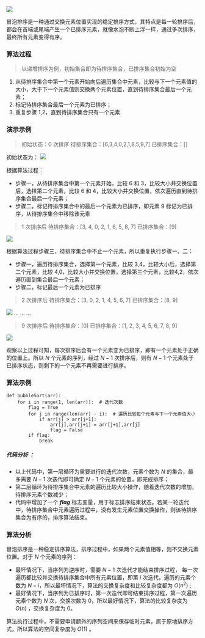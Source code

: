 ![](https://upload-images.jianshu.io/upload_images/9738807-735bcf85db6209d4.jpg?imageMogr2/auto-orient/strip%7CimageView2/2/w/1240)



冒泡排序是一种通过交换元素位置实现的稳定排序方式，其特点是每一轮排序后，都会在首端或尾端产生一个已排序元素，就像水泡不断上浮一样，通过多次排序，最终所有元素变得有序。

### 算法过程 ###

> 以递增排序为例，初始集合即为待排序集合，已排序集合初始为空

1. 从待排序集合中第一个元素开始向后遍历集合中元素，比较与下一个元素值的大小，大于下一个元素值则交换两个元素位置，直到待排序集合最后一个元素；
2. 标记待排序集合最后一个元素为已排序；
3. 重复步骤 1,2，直到待排序集合只有一个元素

### 演示示例 ###

> 初始状态：0 次排序
待排序集合：[6,3,4,0,2,1,8,5,9,7]
已排序集合：[]

初始状态为：
![](https://upload-images.jianshu.io/upload_images/9738807-83530b51ef2cba4b.png?imageMogr2/auto-orient/strip%7CimageView2/2/w/1240)

根据算法过程：
* 步骤一，从待排序集合中第一个元素开始，比较 6 和 3，比较大小并交换位置后，选择第二个元素，比较 6 和 4，比较大小并交换位置，依次遍历直到待排序集合最后一个元素；
* 步骤二，标记待排序集合中的最后一个元素为已排序，即元素 9 标记为已排序，从待排序集合中移除该元素

> 1 次排序后
待排序集合：[3, 4, 0, 2, 1, 6, 5, 8, 7]
已排序集合：[9]

![](https://upload-images.jianshu.io/upload_images/9738807-6f33d4deac2e36c2.png?imageMogr2/auto-orient/strip%7CimageView2/2/w/1240)

根据算法过程步骤三，待排序集合中不止一个元素，所以重复执行步骤一、二：
* 步骤一，遍历待排序集合，选择第一个元素，比较 3,4，比较大小后，选择第二个元素，比较 4,0，比较大小并交换位置，选择第三个元素，比较4,2，依次遍历直到集合最后一个元素；
* 步骤二，标记最后一个元素为已排序

> 2 次排序后
待排序集合：[3, 0, 2, 1, 4, 5, 6, 7]
已排序集合：[8, 9]

![](https://upload-images.jianshu.io/upload_images/9738807-e3d70e37b74d0e28.png?imageMogr2/auto-orient/strip%7CimageView2/2/w/1240)
...
...
...
> 9 次排序后
待排序集合：[0]
已排序集合：[1, 2, 3, 4, 5, 6, 7, 8, 9]

![](https://upload-images.jianshu.io/upload_images/9738807-da2f89f84119af24.png?imageMogr2/auto-orient/strip%7CimageView2/2/w/1240)


观察以上过程可知，每次排序后会有一个元素变为已排序，即有一个元素处于正确的位置上。所以 $N$ 个元素的序列，经过 $N-1$ 次排序后，则有 $N-1$ 个元素处于已排序状态，则剩下的一个元素不再需要进行排序。

### 算法示例 ###
```
def bubbleSort(arr):
    for i in range(1, len(arr)):  # 迭代次数
        flag = True
        for j in range(len(arr) - i):  # 遍历比较每个元素与下一个元素值大小
            if arr[j] > arr[j+1]:
                arr[j],arr[j+1] = arr[j+1],arr[j]
                flag = False
        if flag:
            break
```
##### 代码分析 ： #####
* 以上代码中，第一层循环为需要进行的迭代次数，元素个数为 $N$ 的集合，最多需要 $N-1$ 次迭代即可确定 $N-1$ 个元素的位置，即完成排序；
* 第二层循环为待排序集合中元素的遍历比较大小操作，随着迭代次数的增加，待排序元素个数减少；
* 代码中增加了一个 ***flag*** 标志变量，用于标志排序结束状态。若某一轮迭代中，待排序集合中元素遍历过程中，没有发生元素位置交换操作，则该待排序集合为有序的，排序算法结束。

### 算法分析 ###

冒泡排序是一种稳定排序算法，排序过程中，如果两个元素值相等，则不交换元素位置。对于 $N$ 个元素的序列：
* 最坏情况下，当序列为逆序时，需要 $N-1$ 次迭代才能结束排序过程， 每一次遍历都比较并交换待排序集合中所有元素位置，即第 $i$ 次迭代，遍历的元素个数为 $N-i$，所以最坏情况下，算法的交换复杂度和比较复杂度都为 $O(n^2)$ ;
* 最好情况下，当序列为已排序时，第一次迭代即可结束排序过程，第一次遍历元素个数为 $N$ 次，交换次数为 0，所以最好情况下，算法的比较复杂度为 $O(n)$ ，交换复杂度为 0。

算法执行过程中，不需要申请额外的序列空间来保存临时元素，属于原地排序方式，所以算法的空间复杂度为 $O(1)$ 。
